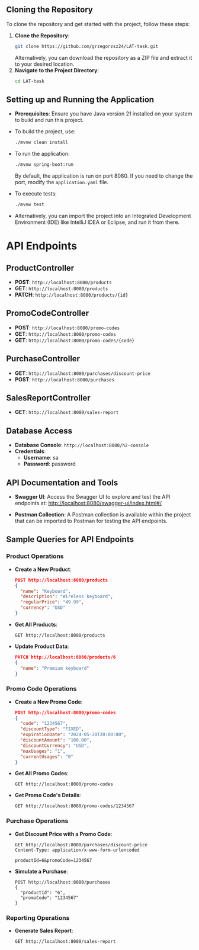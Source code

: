 
## Cloning the Repository

To clone the repository and get started with the project, follow these steps:

1. **Clone the Repository**:
   ```bash
   git clone https://github.com/grzegorzsz24/LAT-task.git
   ```
   Alternatively, you can download the repository as a ZIP file and extract it to your desired location.
2. **Navigate to the Project Directory**:
   ```bash
   cd LAT-task
   ```

## Setting up and Running the Application 

- **Prerequisites**:
  Ensure you have Java version 21 installed on your system to build and run this project.
  
- To build the project, use:
  ```bash
  ./mvnw clean install
  ```
- To run the application:
  ```bash
  ./mvnw spring-boot:run
  ```
  By default, the application is run on port 8080. If you need to change the port, modify the `application.yaml` file.
- To execute tests:
  ```bash
  ./mvnw test
  ```
- Alternatively, you can import the project into an Integrated Development Environment (IDE) like IntelliJ IDEA or Eclipse, and run it from there.

# API Endpoints

## ProductController
- **POST**: `http://localhost:8080/products`
- **GET**: `http://localhost:8080/products`
- **PATCH**: `http://localhost:8080/products/{id}`

## PromoCodeController
- **POST**: `http://localhost:8080/promo-codes`
- **GET**: `http://localhost:8080/promo-codes`
- **GET**: `http://localhost:8080/promo-codes/{code}`

## PurchaseController
- **GET**: `http://localhost:8080/purchases/discount-price`
- **POST**: `http://localhost:8080/purchases`

## SalesReportController
- **GET**: `http://localhost:8080/sales-report`

## Database Access
- **Database Console**: `http://localhost:8080/h2-console`
- **Credentials**:
  - **Username**: sa
  - **Password**: password

## API Documentation and Tools

- **Swagger UI**: Access the Swagger UI to explore and test the API endpoints at:
  [http://localhost:8080/swagger-ui/index.html#/](http://localhost:8080/swagger-ui/index.html#/)
  
- **Postman Collection**: A Postman collection is available within the project that can be imported to Postman for testing the API endpoints.

## Sample Queries for API Endpoints

### Product Operations

- **Create a New Product**:
  ```json
  POST http://localhost:8080/products
  {
    "name": "Keyboard",
    "description": "Wireless keyboard",
    "regularPrice": "49.99",
    "currency": "USD"
  }
  ```

- **Get All Products**:
  ```http
  GET http://localhost:8080/products
  ```

- **Update Product Data**:
  ```json
  PATCH http://localhost:8080/products/6
  {
    "name": "Premium keyboard"
  }
  ```

### Promo Code Operations

- **Create a New Promo Code**:
  ```json
  POST http://localhost:8080/promo-codes
  {
    "code": "1234567",
    "discountType": "FIXED",
    "expirationDate": "2024-05-20T20:00:00",
    "discountAmount": "100.00",
    "discountCurrency": "USD",
    "maxUsages": "1",
    "currentUsages": "0"
  }
  ```

- **Get All Promo Codes**:
  ```http
  GET http://localhost:8080/promo-codes
  ```

- **Get Promo Code's Details**:
  ```http
  GET http://localhost:8080/promo-codes/1234567
  ```

### Purchase Operations

- **Get Discount Price with a Promo Code**:
  ```http
  GET http://localhost:8080/purchases/discount-price
  Content-Type: application/x-www-form-urlencoded

  productId=6&promoCode=1234567
  ```

- **Simulate a Purchase**:
  ```http
  POST http://localhost:8080/purchases
  {
    "productId": "6",
    "promoCode": "1234567"
  }
  ```

### Reporting Operations

- **Generate Sales Report**:
  ```http
  GET http://localhost:8080/sales-report
  ```
